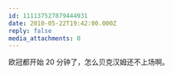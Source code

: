 ```yaml
---
id: 111137527879444931
date: 2010-05-22T19:42:00.000Z
reply: false
media_attachments: 0
---
```


欧冠都开始 20 分钟了，怎么贝克汉姆还不上场啊。 ​​​​

